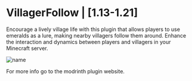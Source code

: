 # VillagerFollow | [1.13-1.21]
Encourage a lively village life with this plugin that allows players to use emeralds as a lure, making nearby villagers follow them around. Enhance the interaction and dynamics between players and villagers in your Minecraft server.

![name](https://bstats.org/signatures/bukkit/VillagerFollow.svg)

For more info go to the modrinth plugin website.
